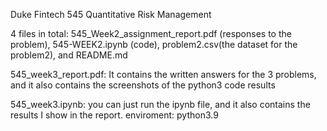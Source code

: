 
Duke Fintech 545 Quantitative Risk Management

4 files in total: 545_Week2_assignment_report.pdf (responses to the problem), 545-WEEK2.ipynb (code), problem2.csv(the dataset for the problem2), and README.md

545_week3_report.pdf: It contains the written answers for the 3 problems, and it also contains the screenshots of the python3 code results

545_week3.ipynb: you can just run the ipynb file, and it also contains the results I show in the report. enviroment: python3.9
